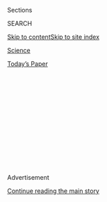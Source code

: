<div id="app">

<div>

<div>

<div>

<div class="NYTAppHideMasthead css-1q2w90k e1suatyy0">

<div class="section css-ui9rw0 e1suatyy2">

<div class="css-eph4ug er09x8g0">

<div class="css-6n7j50">

</div>

<span class="css-1dv1kvn">Sections</span>

<div class="css-10488qs">

<span class="css-1dv1kvn">SEARCH</span>

</div>

[Skip to content](#site-content)[Skip to site
index](#site-index)

</div>

<div id="masthead-section-label" class="css-1wr3we4 eaxe0e00">

[Science](https://www.nytimes3xbfgragh.onion/section/science)

</div>

<div class="css-10698na e1huz5gh0">

</div>

</div>

<div id="masthead-bar-one" class="section hasLinks css-15hmgas e1csuq9d3">

<div class="css-uqyvli e1csuq9d0">

</div>

<div class="css-1uqjmks e1csuq9d1">

</div>

<div class="css-9e9ivx">

[](https://myaccount.nytimes3xbfgragh.onion/auth/login?response_type=cookie&client_id=vi)

</div>

<div class="css-1bvtpon e1csuq9d2">

[Today’s
Paper](https://www.nytimes3xbfgragh.onion/section/todayspaper)

</div>

</div>

</div>

</div>

<div data-aria-hidden="false">

<div id="site-content" data-role="main">

<div>

<div class="css-1aor85t" style="opacity:0.000000001;z-index:-1;visibility:hidden">

<div class="css-1hqnpie">

<div class="css-epjblv">

<span class="css-17xtcya">[Science](/section/science)</span><span class="css-x15j1o">|</span><span class="css-fwqvlz">‘Terror
Crocodile’ the Size of a Bus Fed on Dinosaurs, Study
Says</span>

</div>

<div class="css-k008qs">

<div class="css-1iwv8en">

<span class="css-18z7m18"></span>

<div>

</div>

</div>

<span class="css-1n6z4y">https://nyti.ms/3alRt49</span>

<div class="css-1705lsu">

<div class="css-4xjgmj">

<div class="css-4skfbu" data-role="toolbar" data-aria-label="Social Media Share buttons, Save button, and Comments Panel with current comment count" data-testid="share-tools">

  - 
  - 
  - 
  - 
    
    <div class="css-6n7j50">
    
    </div>

  - 

</div>

</div>

</div>

</div>

</div>

</div>

<div class="css-13pd83m">

</div>

<div id="top-wrapper" class="css-1sy8kpn">

<div id="top-slug" class="css-l9onyx">

Advertisement

</div>

[Continue reading the main
story](#after-top)

<div class="ad top-wrapper" style="text-align:center;height:100%;display:block;min-height:250px">

<div id="top" class="place-ad" data-position="top" data-size-key="top">

</div>

</div>

<div id="after-top">

</div>

</div>

<div>

<div id="sponsor-wrapper" class="css-1hyfx7x">

<div id="sponsor-slug" class="css-19vbshk">

Supported by

</div>

[Continue reading the main
story](#after-sponsor)

<div id="sponsor" class="ad sponsor-wrapper" style="text-align:center;height:100%;display:block">

</div>

<div id="after-sponsor">

</div>

</div>

<div class="css-186x18t">

</div>

<div class="css-ls6wgr ehdk2mb0">

# ‘Terror Crocodile’ the Size of a Bus Fed on Dinosaurs, Study Says

</div>

The monster animal, more closely related to American alligators than
modern crocodiles, had teeth the size of bananas and a strange enlarged
snout.

<div class="css-79elbk" data-testid="photoviewer-wrapper">

<div class="css-z3e15g" data-testid="photoviewer-wrapper-hidden">

</div>

<div class="css-1a48zt4 ehw59r15" data-testid="photoviewer-children">

![<span class="css-16f3y1r e13ogyst0" data-aria-hidden="true">A
reconstruction of Deinosuchus riograndensis. The ancestors of American
alligators were “unlike anything that we see in the modern crocodylian
species of today,” one researcher
said.</span><span class="css-cnj6d5 e1z0qqy90" itemprop="copyrightHolder"><span class="css-1ly73wi e1tej78p0">Credit...</span><span><span>Tyler
Stone</span></span></span>](https://static01.graylady3jvrrxbe.onion/images/2020/08/11/multimedia/11xp-gators/11xp-gators-articleLarge.jpg?quality=75&auto=webp&disable=upscale)

</div>

</div>

<div class="css-18e8msd">

<div class="css-vp77d3 epjyd6m0">

<div class="css-hus3qt ey68jwv0" data-aria-hidden="true">

[![Johnny
Diaz](https://static01.graylady3jvrrxbe.onion/images/2019/11/05/reader-center/author-johnny-diaz/author-johnny-diaz-thumbLarge.png
"Johnny Diaz")](https://www.nytimes3xbfgragh.onion/by/johnny-diaz)

</div>

<div class="css-1baulvz">

By [<span class="css-1baulvz last-byline" itemprop="name">Johnny
Diaz</span>](https://www.nytimes3xbfgragh.onion/by/johnny-diaz)

</div>

</div>

  - Aug. 13,
    2020

  - 
    
    <div class="css-4xjgmj">
    
    <div class="css-d8bdto" data-role="toolbar" data-aria-label="Social Media Share buttons, Save button, and Comments Panel with current comment count" data-testid="share-tools">
    
      - 
      - 
      - 
      - 
        
        <div class="css-6n7j50">
        
        </div>
    
      - 
    
    </div>
    
    </div>

</div>

</div>

<div class="section meteredContent css-1r7ky0e" name="articleBody" itemprop="articleBody">

<div class="css-1fanzo5 StoryBodyCompanionColumn">

<div class="css-53u6y8">

They had teeth the size of bananas, were as long as buses and limos, and
preyed on dinosaurs that fed near their waterways.

Those are among some of the findings presented in a [new
study](https://www.tandfonline.com/doi/full/10.1080/02724634.2020.1767638)announced
this week about an enormous ancient animal called the “terror
crocodile,” or Deinosuchus.

The
[research](https://www.tandfonline.com/doi/full/10.1080/02724634.2020.1767638),
published in the Journal of Vertebrate Paleontology, found that the
Deinosuchus, a lineage of the giant crocodilians from North America,
grew up to 33 feet long and “was the largest carnivore in its
ecosystem,” in the late Cretaceous period about 75 to 82 million years
ago.

Adam Cossette, a vertebrate paleobiologist who led the study, said in an
email Tuesday that while it was difficult to determine their average
size because there were so few known specimens*, “*the specimens that we
do have are all HUGE.”

</div>

</div>

<div class="css-1fanzo5 StoryBodyCompanionColumn">

<div class="css-53u6y8">

Dr. Cossette, of the New York Institute of Technology College of
Osteopathic Medicine of Arkansas State University, said that large
specimens were 30 to 35 feet long and weighed about 8,000 pounds. For
comparison, he said that a large American alligator today is about 12 to
13 feet long, weighs about 700 to 800 pounds and has teeth about three
inches long at the tip of its snout.

He also said that the ancient reptiles had a large enough head and
strong enough jaws to prey on dinosaurs that lived among them.

*“*Deinosuchus was a giant that must have terrorized dinosaurs that came
to the water’s edge to drink,” he said in a statement. “Until now, the
complete animal was unknown. These new specimens we’ve examined reveal a
bizarre, monstrous predator.”

In addition to killing dinosaurs, the animals, because of their size,
probably preyed on just about anything that wandered their way.
Researchers found multiple bite marks on turtle shells and dinosaur
bones.

They also found that at least three species of the Deinosuchus roamed
what is now the United States and Mexico. Two species lived in the West,
from Montana to northern Mexico, and another species lived along the
Atlantic coastal plain, from New Jersey to Mississippi.

</div>

</div>

<div class="css-1fanzo5 StoryBodyCompanionColumn">

<div class="css-53u6y8">

The study said that despite the name of the genus, which means “terror
crocodile,”
[](https://www.nationalgeographic.com/news/2010/3/100323-giant-croc-crocodile-dinosaurs-deinosuchus-feces-poop/#close)the
creatures were more closely related to alligators. But because of an
“enormous skull,” they did not look like either crocodiles or
alligators.

The snout was long and broad “but inflated at the front around the nose
in a way not seen in any other crocodylian, living or extinct,”
according to the researchers, using an alternate spelling of
crocodilian.

The reason for its enlarged nose is unknown, the researchers said. They
also do not know why the animal had two large holes at the tip of its
snout, in front of the nose.

“These holes are unique to Deinosuchus,” Dr. Cossette said. “Further
research down the line will hopefully help us unpick this mystery.”

His colleague on the study, Christopher Brochu, a vertebrate
paleontologist at the University of Iowa, said that the fossils showed
how crocodilians were “not ‘living fossils’ that haven’t changed since
the age of dinosaurs.”

“They’ve evolved just as dynamically as any other group,” he said in the
statement.

“The earliest ancestors of the American alligator, such as Deinosuchus,
were bizarre and unlike anything that we see in the modern crocodylian
species of today,” Dr. Cossette said in the email. “The evolutionary
history of Crocodylia is much more fascinating than meets the eye.”

[Mark A.
Norell,](https://www.nytimes3xbfgragh.onion/2016/02/28/nyregion/how-mark-norell-a-paleontologist-spends-his-sundays.html)
the curator and chair of the American Museum of Natural History’s
division of paleontology, said the study had many new findings,
especially about the strange inflation at the end of the skull, the
animal’s heaviness and size, and the shape of its skull.

</div>

</div>

<div class="css-1fanzo5 StoryBodyCompanionColumn">

<div class="css-53u6y8">

And Dr. Norell said there was much more to learn, because the animals’
fossils remained rare, undercollected and understudied. “Usually their
collection and study is an afterthought,” he said, “as most work done on
these formations and deposits is dominated by dinosaurs.”

</div>

</div>

<div>

</div>

</div>

<div>

</div>

<div>

</div>

<div>

</div>

<div>

<div id="bottom-wrapper" class="css-1ede5it">

<div id="bottom-slug" class="css-l9onyx">

Advertisement

</div>

[Continue reading the main
story](#after-bottom)

<div id="bottom" class="ad bottom-wrapper" style="text-align:center;height:100%;display:block;min-height:90px">

</div>

<div id="after-bottom">

</div>

</div>

</div>

</div>

</div>

## Site Index

<div>

</div>

## Site Information Navigation

  - [© <span>2020</span> <span>The New York Times
    Company</span>](https://help.nytimes3xbfgragh.onion/hc/en-us/articles/115014792127-Copyright-notice)

<!-- end list -->

  - [NYTCo](https://www.nytco.com/)
  - [Contact
    Us](https://help.nytimes3xbfgragh.onion/hc/en-us/articles/115015385887-Contact-Us)
  - [Work with us](https://www.nytco.com/careers/)
  - [Advertise](https://nytmediakit.com/)
  - [T Brand Studio](http://www.tbrandstudio.com/)
  - [Your Ad
    Choices](https://www.nytimes3xbfgragh.onion/privacy/cookie-policy#how-do-i-manage-trackers)
  - [Privacy](https://www.nytimes3xbfgragh.onion/privacy)
  - [Terms of
    Service](https://help.nytimes3xbfgragh.onion/hc/en-us/articles/115014893428-Terms-of-service)
  - [Terms of
    Sale](https://help.nytimes3xbfgragh.onion/hc/en-us/articles/115014893968-Terms-of-sale)
  - [Site
    Map](https://spiderbites.nytimes3xbfgragh.onion)
  - [Help](https://help.nytimes3xbfgragh.onion/hc/en-us)
  - [Subscriptions](https://www.nytimes3xbfgragh.onion/subscription?campaignId=37WXW)

</div>

</div>

</div>

</div>
